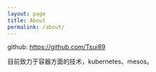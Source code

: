 ```yaml
---
layout: page
title: About
permalink: /about/
---
```


github: https://github.com/Tsui89

目前致力于容器方面的技术，kubernetes、mesos。
